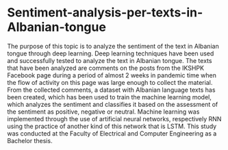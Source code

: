 # Sentiment-analysis-per-texts-in-Albanian-tongue
The purpose of this topic is to analyze the sentiment of the text in Albanian tongue through deep learning. Deep learning techniques have been used and successfully tested to analyze the text in Albanian tongue. The texts that have been analyzed are comments on the posts from the IKSHPK Facebook page during a period of almost 2 weeks in pandemic time when the flow of activity on this page was large enough to collect the material. From the collected comments, a dataset with Albanian language texts has been created, which has been used to train the machine learning model, which analyzes the sentiment and classifies it based on the assessment of the sentiment as positive, negative or neutral. Machine learning was implemented through the use of artificial neural networks, respectively RNN using the practice of another kind of this network that is LSTM. This study was conducted at the Faculty of Electrical and Computer Engineering as a Bachelor thesis.

